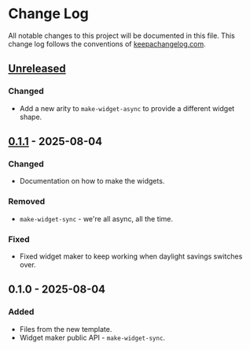 # Change Log
All notable changes to this project will be documented in this file. This change log follows the conventions of [keepachangelog.com](http://keepachangelog.com/).

## [Unreleased]
### Changed
- Add a new arity to `make-widget-async` to provide a different widget shape.

## [0.1.1] - 2025-08-04
### Changed
- Documentation on how to make the widgets.

### Removed
- `make-widget-sync` - we're all async, all the time.

### Fixed
- Fixed widget maker to keep working when daylight savings switches over.

## 0.1.0 - 2025-08-04
### Added
- Files from the new template.
- Widget maker public API - `make-widget-sync`.

[Unreleased]: https://sourcehost.site/your-name/functions/compare/0.1.1...HEAD
[0.1.1]: https://sourcehost.site/your-name/functions/compare/0.1.0...0.1.1
